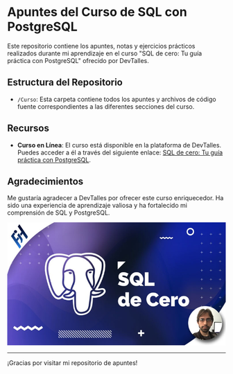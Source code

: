# Apuntes del Curso de SQL con PostgreSQL

Este repositorio contiene los apuntes, notas y ejercicios prácticos realizados durante mi aprendizaje en el curso "SQL de cero: Tu guía práctica con PostgreSQL" ofrecido por DevTalles.

## Estructura del Repositorio

- `/Curso`: Esta carpeta contiene todos los apuntes y archivos de código fuente correspondientes a las diferentes secciones del curso.

## Recursos

- **Curso en Línea**: El curso está disponible en la plataforma de DevTalles. Puedes acceder a él a través del siguiente enlace: [SQL de cero: Tu guía práctica con PostgreSQL](https://cursos.devtalles.com/courses/sql-con-postgres?coupon=learn-01).

## Agradecimientos

Me gustaría agradecer a DevTalles por ofrecer este curso enriquecedor. Ha sido una experiencia de aprendizaje valiosa y ha fortalecido mi comprensión de SQL y PostgreSQL.

![Alt text](image.png)

---

¡Gracias por visitar mi repositorio de apuntes!